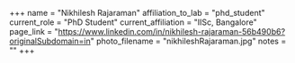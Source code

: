 +++
name = "Nikhilesh Rajaraman"
affiliation_to_lab = "phd_student"
current_role = "PhD Student"
current_affiliation = "IISc, Bangalore"
page_link = "https://www.linkedin.com/in/nikhilesh-rajaraman-56b490b6?originalSubdomain=in"
photo_filename = "nikhileshRajaraman.jpg"
notes = ""
+++

    